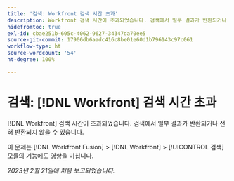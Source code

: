```yaml
---
title: '검색: Workfront 검색 시간 초과'
description: Workfront 검색 시간이 초과되었습니다. 검색에서 일부 결과가 반환되거나 전혀 반환되지 않을 수 있습니다.
hidefromtoc: true
exl-id: cbae251b-605c-4062-9627-34347da70ee5
source-git-commit: 17906db6aadc416c8be01e60d1b796143c97c061
workflow-type: ht
source-wordcount: '54'
ht-degree: 100%

---
```


# 검색: [!DNL Workfront] 검색 시간 초과

<!--this issue is on WF and WFF TOCs. Valid issue, won't fix-->

[!DNL Workfront] 검색 시간이 초과되었습니다. 검색에서 일부 결과가 반환되거나 전혀 반환되지 않을 수 있습니다.

이 문제는 [!DNL Workfront Fusion] > [!DNL Workfront] > [!UICONTROL 검색] 모듈의 기능에도 영향을 미칩니다.

_2023년 2월 21일에 처음 보고되었습니다._
